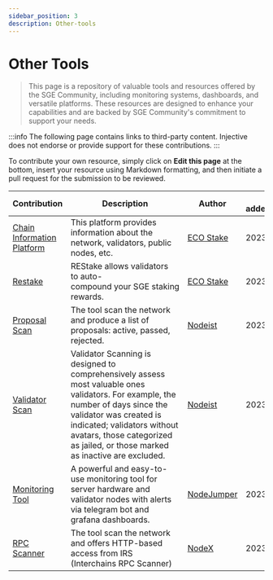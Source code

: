 ```yaml
---
sidebar_position: 3
description: Other-tools
---
```


# Other Tools

> This page is a repository of valuable tools and resources offered by the SGE Community, including monitoring systems, dashboards, and versatile platforms. These resources are designed to enhance your capabilities and are backed by SGE Community's commitment to support your needs.

:::info
The following page contains links to third-party content. Injective does not endorse or provide support for these contributions.
:::

To contribute your own resource, simply click on **Edit this page** at the bottom, insert your resource using Markdown formatting, and then initiate a pull request for the submission to be reviewed.


| Contribution | Description | Author | Date added/updated |
| --- | --- | --- | --- |
| [Chain Information Platform](https://cosmos.directory/sge/chain) | This platform provides information about the network, validators, public nodes, etc. | [ECO Stake](https://github.com/eco-stake) | 2023-11-27 |
| [Restake](https://restake.app/sge) | REStake allows validators to auto-compound your SGE staking rewards. | [ECO Stake](https://github.com/eco-stake) | 2023-11-27 |
| [Proposal Scan](https://nodeist.net/Proposals) | The tool scan the network and produce a list of proposals: active, passed, rejected. | [Nodeist](https://github.com/Nodeist) | 2023-09-07 |
| [Validator Scan](https://nodeist.net/Validatorscan) | Validator Scanning is designed to comprehensively assess most valuable ones validators. For example, the number of days since the validator was created is indicated; validators without avatars, those categorized as jailed, or those marked as inactive are excluded. | [Nodeist](https://github.com/Nodeist) | 2023-09-07 |
| [Monitoring Tool](https://github.com/nodejumper-org/monitoring-tool) | A powerful and easy-to-use monitoring tool for server hardware and validator nodes with alerts via telegram bot and grafana dashboards. | [NodeJumper](https://github.com/nodejumper-org) | 2023-06-08 |
| [RPC Scanner](https://github.com/nodexemperor/irs_output/blob/master/mainnet/sge.json) | The tool scan the network and offers HTTP-based access from IRS (Interchains RPC Scanner) | [NodeX](https://github.com/nodexemperor) | 2023-11-26 |

